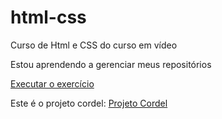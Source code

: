 # html-css
 Curso de Html e CSS do curso em vídeo

 Estou aprendendo a gerenciar meus repositórios

 <a href=" https://guilhermejoaquimramos.github.io/html-css/exercicios/ex001/index.html">Executar o exercício </a>

 Este é o projeto cordel: <a href= "https://guilhermejoaquimramos.github.io/html-css/exercicios/ex022/projetocordel">Projeto Cordel </a>
